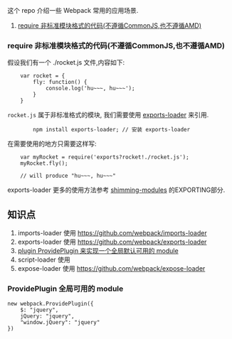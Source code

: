这个 repo 介绍一些 Webpack 常用的应用场景.

1. [require 非标准模块格式的代码(不遵循CommonJS,也不遵循AMD)](#require-非-标-准-模-块-格-式-的-代-码-(-不-遵-循-CommonJS-,-也-不-遵-循-AMD-))

### require 非标准模块格式的代码(不遵循CommonJS,也不遵循AMD)

假设我们有一个 ./rocket.js 文件,内容如下:

```
    var rocket = {
        fly: function() {
            console.log('hu~~~, hu~~~');
        }
    }
```

`rocket.js` 属于非标准格式的模块, 我们需要使用 [exports-loader](https://github.com/webpack/exports-loader) 来引用.

            npm install exports-loader; // 安装 exports-loader
            
在需要使用的地方只需要这样写:

```
    var myRocket = require('exports?rocket!./rocket.js');
    myRocket.fly();   
    
    // will produce "hu~~~, hu~~~"
```
    
exports-loader 更多的使用方法参考 [shimming-modules](https://webpack.github.io/docs/shimming-modules.html) 的EXPORTING部分.









## 知识点
1. imports-loader 使用 https://github.com/webpack/imports-loader
2. exports-loader 使用 https://github.com/webpack/exports-loader
3. [plugin ProvidePlugin 来实现一个全局默认可用的 module](globalPlugin)
4. script-loader 使用 
5. expose-loader 使用 https://github.com/webpack/expose-loader

### <a name="globalPlugin"></a> ProvidePlugin 全局可用的 module

```
new webpack.ProvidePlugin({
    $: "jquery",
    jQuery: "jquery",
    "window.jQuery": "jquery"
})
```





